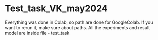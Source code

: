 # Test_task_VK_may2024
Everything was done in Colab, so path are done for GoogleColab. If you want to rerun it, make sure about paths.
All the experiments and result model are inside file - test_task
